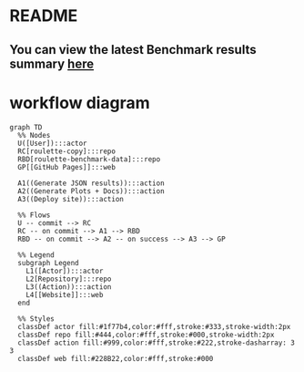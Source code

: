 # README
## You can view the latest Benchmark results summary [here](https://roulette-ppl.github.io/roulette-benchmark-data/)


# workflow diagram

```mermaid
graph TD
  %% Nodes
  U([User]):::actor
  RC[roulette-copy]:::repo
  RBD[roulette-benchmark-data]:::repo
  GP[[GitHub Pages]]:::web

  A1((Generate JSON results)):::action
  A2((Generate Plots + Docs)):::action
  A3((Deploy site)):::action

  %% Flows
  U -- commit --> RC
  RC -- on commit --> A1 --> RBD
  RBD -- on commit --> A2 -- on success --> A3 --> GP

  %% Legend
  subgraph Legend
    L1([Actor]):::actor
    L2[Repository]:::repo
    L3((Action)):::action
    L4[[Website]]:::web
  end

  %% Styles
  classDef actor fill:#1f77b4,color:#fff,stroke:#333,stroke-width:2px
  classDef repo fill:#444,color:#fff,stroke:#000,stroke-width:2px
  classDef action fill:#999,color:#fff,stroke:#222,stroke-dasharray: 3 3
  classDef web fill:#228B22,color:#fff,stroke:#000
```